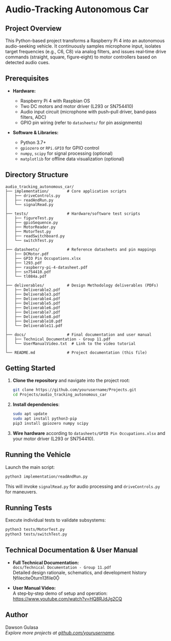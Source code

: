 # Audio-Tracking Autonomous Car

## Project Overview

This Python-based project transforms a Raspberry Pi 4 into an autonomous audio-seeking vehicle. It continuously samples microphone input, isolates target frequencies (e.g., C6, C8) via analog filters, and issues real‑time drive commands (straight, square, figure‑eight) to motor controllers based on detected audio cues.

## Prerequisites

- **Hardware:**
  - Raspberry Pi 4 with Raspbian OS
  - Two DC motors and motor driver (L293 or SN754410)
  - Audio input circuit (microphone with push–pull driver, band‑pass filters, ADC)
  - GPIO pin wiring (refer to `datasheets/` for pin assignments)

- **Software & Libraries:**
  - Python 3.7+
  - `gpiozero` or `RPi.GPIO` for GPIO control
  - `numpy`, `scipy` for signal processing (optional)
  - `matplotlib` for offline data visualization (optional)

## Directory Structure

```
audio_tracking_autonomous_car/
├── implementation/        # Core application scripts
│   ├── driveControls.py
│   ├── readAndRun.py
│   └── signalRead.py
│
├── tests/                 # Hardware/software test scripts
│   ├── figureTest.py
│   ├── gpioSequence.py
│   ├── MotorReader.py
│   ├── MotorTest.py
│   ├── readSwitchboard.py
│   └── switchTest.py
│
├── datasheets/            # Reference datasheets and pin mappings
│   ├── DCMotor.pdf
│   ├── GPIO Pin Occupations.xlsx
│   ├── l293.pdf
│   ├── raspberry-pi-4-datasheet.pdf
│   ├── sn754410.pdf
│   └── tl084a.pdf
│
├── deliverables/          # Design Methodology deliverables (PDFs)
│   ├── Deliverable2.pdf
│   ├── Deliverable3.pdf
│   ├── Deliverable4.pdf
│   ├── Deliverable5.pdf
│   ├── Deliverable6.pdf
│   ├── Deliverable7.pdf
│   ├── Deliverable8.pdf
│   ├── Deliverable10.pdf
│   └── Deliverable11.pdf
│
├── docs/                  # Final documentation and user manual
│   ├── Technical Documentation - Group 11.pdf  
│   └── UserManualVideo.txt  # Link to the video tutorial
│
└── README.md              # Project documentation (this file)
```

## Getting Started

1. **Clone the repository** and navigate into the project root:
   ```bash
   git clone https://github.com/yourusername/Projects.git
   cd Projects/audio_tracking_autonomous_car
   ```

2. **Install dependencies**:
   ```bash
   sudo apt update
   sudo apt install python3-pip
   pip3 install gpiozero numpy scipy
   ```

3. **Wire hardware** according to `datasheets/GPIO Pin Occupations.xlsx` and your motor driver (L293 or SN754410).

## Running the Vehicle

Launch the main script:
```bash
python3 implementation/readAndRun.py
```

This will invoke `signalRead.py` for audio processing and `driveControls.py` for maneuvers.

## Running Tests

Execute individual tests to validate subsystems:
```bash
python3 tests/MotorTest.py
python3 tests/switchTest.py
```

## Technical Documentation & User Manual

- **Full Technical Documentation:**  
  `docs/Technical Documentation - Group 11.pdf`  
  Detailed design rationale, schematics, and development history fileciteturn13file0

- **User Manual Video:**  
  A step‑by‑step demo of setup and operation:  
  https://www.youtube.com/watch?v=HQ8RJdJg2CQ

## Author

Dawson Gulasa  
*Explore more projects at [github.com/yourusername](https://github.com/yourusername).*

